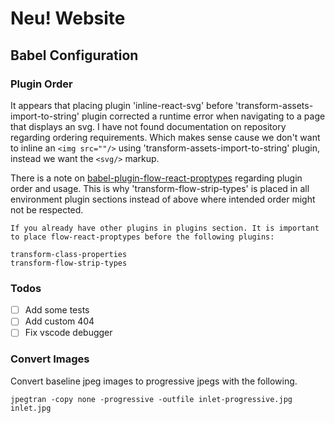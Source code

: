 # Neu! Website

## Babel Configuration

### Plugin Order

It appears that placing plugin 'inline-react-svg' before 'transform-assets-import-to-string' plugin corrected a runtime error when navigating to a page that displays an svg. I have not found documentation on repository regarding ordering requirements. Which makes sense cause we don't want to inline an `<img src=""/>` using 'transform-assets-import-to-string' plugin, instead we want the `<svg/>` markup.

There is a note on [babel-plugin-flow-react-proptypes](https://www.npmjs.com/package/babel-plugin-flow-react-proptypes#suppression) regarding plugin order and usage. This is why 'transform-flow-strip-types' is placed in all environment plugin sections instead of above where intended order might not be respected.

    If you already have other plugins in plugins section. It is important to place flow-react-proptypes before the following plugins:

    transform-class-properties
    transform-flow-strip-types

### Todos

- [ ] Add some tests
- [ ] Add custom 404
- [ ] Fix vscode debugger

### Convert Images

Convert baseline jpeg images to progressive jpegs with the following.

    jpegtran -copy none -progressive -outfile inlet-progressive.jpg inlet.jpg
